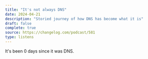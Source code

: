 ```yaml
---
title: "It's not always DNS"
date: 2024-04-21
description: "Storied journey of how DNS has become what it is"
draft: false
complete: true
source: https://changelog.com/podcast/581
type: listens
---
```


It's been 0 days since it was DNS.
